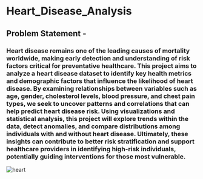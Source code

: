 # Heart_Disease_Analysis
## Problem Statement - 
### Heart disease remains one of the leading causes of mortality worldwide, making early detection and understanding of risk factors critical for preventative healthcare. This project aims to analyze a heart disease dataset to identify key health metrics and demographic factors that influence the likelihood of heart disease. By examining relationships between variables such as age, gender, cholesterol levels, blood pressure, and chest pain types, we seek to uncover patterns and correlations that can help predict heart disease risk. Using visualizations and statistical analysis, this project will explore trends within the data, detect anomalies, and compare distributions among individuals with and without heart disease. Ultimately, these insights can contribute to better risk stratification and support healthcare providers in identifying high-risk individuals, potentially guiding interventions for those most vulnerable.
![heart](https://github.com/user-attachments/assets/7c785ffb-ca20-4c92-87f7-6b1819814d0b)
